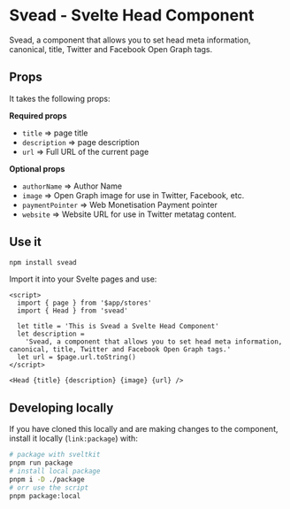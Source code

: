 # Svead - Svelte Head Component

Svead, a component that allows you to set head meta information,
canonical, title, Twitter and Facebook Open Graph tags.

## Props

It takes the following props:

**Required props**

- `title` => page title
- `description` => page description
- `url` => Full URL of the current page

**Optional props**

- `authorName` => Author Name
- `image` => Open Graph image for use in Twitter, Facebook, etc.
- `paymentPointer` => Web Monetisation Payment pointer
- `website` => Website URL for use in Twitter metatag content.

## Use it

```bash
npm install svead
```

Import it into your Svelte pages and use:

```svelte
<script>
  import { page } from '$app/stores'
  import { Head } from 'svead'

  let title = 'This is Svead a Svelte Head Component'
  let description =
    'Svead, a component that allows you to set head meta information, canonical, title, Twitter and Facebook Open Graph tags.'
  let url = $page.url.toString()
</script>

<Head {title} {description} {image} {url} />
```

## Developing locally

If you have cloned this locally and are making changes to the
component, install it locally (`link:package`) with:

```bash
# package with sveltkit
pnpm run package
# install local package
pnpm i -D ./package
# orr use the script
pnpm package:local
```

